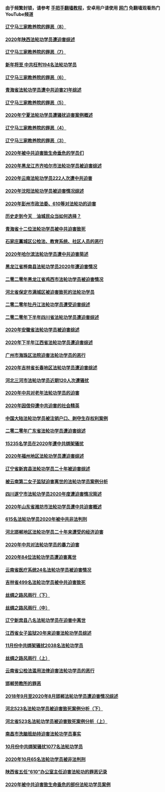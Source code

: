 #### 由于频繁封锁，请参考 [手把手翻墙教程](https://github.com/gfw-breaker/guides/wiki/)，安卓用户请使用 [网门](https://github.com/gfw-breaker/nogfw/blob/master/dl.md?t=02060100) 免翻墙观看热门YouTube频道 

#### [辽宁马三家教养院的罪恶（8）](../pages/328/419145.md?t=02060100) 

#### [2020年陕西法轮功学员遭迫害综述](../pages/328/419510.md?t=02060100) 

#### [辽宁马三家教养院的罪恶（7）](../pages/328/419144.md?t=02060100) 

#### [新年将至 中共枉判194名法轮功学员](../pages/328/419464.md?t=02060100) 

#### [辽宁马三家教养院的罪恶（6）](../pages/328/419143.md?t=02060100) 

#### [青海省法轮功学员遭中共迫害21年综述](../pages/328/419410.md?t=02060100) 

#### [辽宁马三家教养院的罪恶（5）](../pages/328/419142.md?t=02060100) 

#### [2020年宁夏法轮功学员遭骚扰迫害案例概述](../pages/328/419333.md?t=02060100) 

#### [辽宁马三家教养院的罪恶（4）](../pages/328/419141.md?t=02060100) 

#### [辽宁马三家教养院的罪恶（3）](../pages/328/419140.md?t=02060100) 

#### [2020年被中共迫害致生命垂危的学员们](../pages/328/419132.md?t=02060100) 

#### [2020年黑龙江齐齐哈尔市法轮功学员被迫害综述](../pages/328/419175.md?t=02060100) 

#### [2020年云南法轮功学员222人次遭中共迫害](../pages/328/419130.md?t=02060100) 

#### [2020年沈阳法轮功学员被迫害情况综述](../pages/328/419088.md?t=02060100) 

#### [2020年彭州市政法委、610等对法轮功的迫害](../pages/328/419092.md?t=02060100) 

#### [历史走到今天　油城民众当如何选择？](../pages/328/419084.md?t=02060100) 

#### [青海省十二位法轮功学员被中共迫害致死](../pages/328/419002.md?t=02060100) 

#### [石家庄藁城区公检法、教育系统、社区人员的恶行](../pages/328/419000.md?t=02060100) 

#### [2020年哈尔滨法轮功学员遭中共迫害简述](../pages/328/418966.md?t=02060100) 

#### [黑龙江省桦南县法轮功学员2020年遭迫害情况](../pages/328/418993.md?t=02060100) 

#### [二零二零年黑龙江省鸡西市法轮功学员被迫害情况](../pages/328/418957.md?t=02060100) 

#### [河北省保定市满城区被迫害致死的法轮功学员](../pages/328/418806.md?t=02060100) 

#### [二零二零年牡丹江法轮功学员遭受迫害综述](../pages/328/418822.md?t=02060100) 

#### [二零二零年下半年四川省法轮功学员遭迫害综述](../pages/328/418762.md?t=02060100) 

#### [2020年安徽省法轮功学员被迫害综述](../pages/328/418751.md?t=02060100) 

#### [2020年下半年江西省法轮功学员遭迫害综述](../pages/328/418732.md?t=02060100) 

#### [广州市海珠区法院迫害法轮功学员的恶行](../pages/328/418722.md?t=02060100) 

#### [2020年吉林省长春地区法轮功学员遭迫害综述](../pages/328/418422.md?t=02060100) 

#### [河北三河市法轮功学员近期120人次遭骚扰](../pages/328/418620.md?t=02060100) 

#### [2020年中共对老年法轮功学员的迫害](../pages/328/418627.md?t=02060100) 

#### [2020年因信仰遭中共迫害的社会精英](../pages/328/418601.md?t=02060100) 

#### [中国大陆法轮功学员被注销户口、剥夺生存权利案例](../pages/328/418575.md?t=02060100) 

#### [二零二零年广东省法轮功学员遭迫害综述](../pages/328/418452.md?t=02060100) 

#### [15235名学员在2020年遭中共绑架骚扰](../pages/328/418447.md?t=02060100) 

#### [2020年福州地区法轮功学员遭迫害综述](../pages/328/418352.md?t=02060100) 

#### [辽宁省新宾县法轮功学员二十年被迫害综述](../pages/328/418318.md?t=02060100) 

#### [被云南第二女子监狱迫害离世的法轮功学员案例分析](../pages/328/417986.md?t=02060100) 

#### [四川遂宁市法轮功学员2020年度遭迫害情况简述](../pages/328/418083.md?t=02060100) 

#### [2020年山东省潍坊市法轮功学员遭中共迫害概述](../pages/328/418128.md?t=02060100) 

#### [615名法轮功学员2020年被中共非法判刑](../pages/328/418123.md?t=02060100) 

#### [河北邯郸地区法轮功学员二十年来遭受的经济迫害](../pages/328/417554.md?t=02060100) 

#### [2020年中共对法轮功学员的暴力迫害](../pages/328/416854.md?t=02060100) 

#### [2020年84位法轮功学员遭迫害离世](../pages/328/416947.md?t=02060100) 

#### [云南省医疗系统24名法轮功学员被迫害情况](../pages/328/416978.md?t=02060100) 

#### [吉林省499名法轮功学员被中共迫害致死](../pages/328/416519.md?t=02060100) 

#### [丝绸之路风雨行（下）](../pages/328/416166.md?t=02060100) 

#### [丝绸之路风雨行（中）](../pages/328/416165.md?t=02060100) 

#### [辽宁新宾县八名法轮功学员在迫害中离世](../pages/328/416383.md?t=02060100) 

#### [江西省女子监狱20年来迫害法轮功学员综述](../pages/328/416327.md?t=02060100) 

#### [11月份中共绑架骚扰2038名法轮功学员](../pages/328/416210.md?t=02060100) 

#### [丝绸之路风雨行（上）](../pages/328/416167.md?t=02060100) 

#### [云南省公检法滥用法律迫害法轮功学员的恶行](../pages/328/416012.md?t=02060100) 

#### [邯郸劳教所的罪恶](../pages/328/415894.md?t=02060100) 

#### [2018年9月至2020年8月邯郸法轮功学员遭迫害情况综述](../pages/328/415563.md?t=02060100) 

#### [河北523名法轮功学员被迫害致死案例分析（下）](../pages/328/414942.md?t=02060100) 

#### [河北省523名法轮功学员被迫害致死案例分析（上）](../pages/328/414941.md?t=02060100) 

#### [南昌市洗脑班劫持迫害法轮功学员事实](../pages/328/415048.md?t=02060100) 

#### [10月份中共绑架骚扰1077名法轮功学员](../pages/328/414995.md?t=02060100) 

#### [2020年10月65名法轮功学员被非法判刑](../pages/328/414617.md?t=02060100) 

#### [陕西省五任“610”办公室主任迫害法轮功的罪恶记录](../pages/328/414486.md?t=02060100) 

#### [2020年被中共迫害致生命垂危的部份法轮功学员案例](../pages/328/414427.md?t=02060100) 

